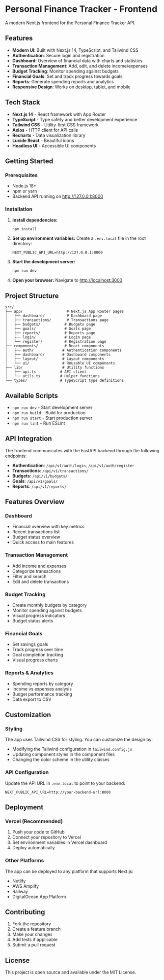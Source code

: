 # Personal Finance Tracker - Frontend

A modern Next.js frontend for the Personal Finance Tracker API.

## Features

- **Modern UI**: Built with Next.js 14, TypeScript, and Tailwind CSS
- **Authentication**: Secure login and registration
- **Dashboard**: Overview of financial data with charts and statistics
- **Transaction Management**: Add, edit, and delete income/expenses
- **Budget Tracking**: Monitor spending against budgets
- **Financial Goals**: Set and track progress towards goals
- **Reports**: Generate spending reports and analytics
- **Responsive Design**: Works on desktop, tablet, and mobile

## Tech Stack

- **Next.js 14** - React framework with App Router
- **TypeScript** - Type safety and better development experience
- **Tailwind CSS** - Utility-first CSS framework
- **Axios** - HTTP client for API calls
- **Recharts** - Data visualization library
- **Lucide React** - Beautiful icons
- **Headless UI** - Accessible UI components

## Getting Started

### Prerequisites

- Node.js 18+ 
- npm or yarn
- Backend API running on http://127.0.0.1:8000

### Installation

1. **Install dependencies:**
   ```bash
   npm install
   ```

2. **Set up environment variables:**
   Create a `.env.local` file in the root directory:
   ```
   NEXT_PUBLIC_API_URL=http://127.0.0.1:8000
   ```

3. **Start the development server:**
   ```bash
   npm run dev
   ```

4. **Open your browser:**
   Navigate to [http://localhost:3000](http://localhost:3000)

## Project Structure

```
src/
├── app/                    # Next.js App Router pages
│   ├── dashboard/          # Dashboard page
│   ├── transactions/       # Transactions page
│   ├── budgets/           # Budgets page
│   ├── goals/             # Goals page
│   ├── reports/           # Reports page
│   ├── login/             # Login page
│   └── register/          # Registration page
├── components/            # React components
│   ├── auth/             # Authentication components
│   ├── dashboard/        # Dashboard components
│   ├── layout/           # Layout components
│   └── ui/               # Reusable UI components
├── lib/                  # Utility functions
│   ├── api.ts           # API client
│   └── utils.ts         # Helper functions
└── types/               # TypeScript type definitions
```

## Available Scripts

- `npm run dev` - Start development server
- `npm run build` - Build for production
- `npm run start` - Start production server
- `npm run lint` - Run ESLint

## API Integration

The frontend communicates with the FastAPI backend through the following endpoints:

- **Authentication**: `/api/v1/auth/login`, `/api/v1/auth/register`
- **Transactions**: `/api/v1/transactions/`
- **Budgets**: `/api/v1/budgets/`
- **Goals**: `/api/v1/goals/`
- **Reports**: `/api/v1/reports/`

## Features Overview

### Dashboard
- Financial overview with key metrics
- Recent transactions list
- Budget status overview
- Quick access to main features

### Transaction Management
- Add income and expenses
- Categorize transactions
- Filter and search
- Edit and delete transactions

### Budget Tracking
- Create monthly budgets by category
- Monitor spending against budgets
- Visual progress indicators
- Budget status alerts

### Financial Goals
- Set savings goals
- Track progress over time
- Goal completion tracking
- Visual progress charts

### Reports & Analytics
- Spending reports by category
- Income vs expenses analysis
- Budget performance tracking
- Data export to CSV

## Customization

### Styling
The app uses Tailwind CSS for styling. You can customize the design by:
- Modifying the Tailwind configuration in `tailwind.config.js`
- Updating component styles in the component files
- Changing the color scheme in the utility classes

### API Configuration
Update the API URL in `.env.local` to point to your backend:
```
NEXT_PUBLIC_API_URL=http://your-backend-url:8000
```

## Deployment

### Vercel (Recommended)
1. Push your code to GitHub
2. Connect your repository to Vercel
3. Set environment variables in Vercel dashboard
4. Deploy automatically

### Other Platforms
The app can be deployed to any platform that supports Next.js:
- Netlify
- AWS Amplify
- Railway
- DigitalOcean App Platform

## Contributing

1. Fork the repository
2. Create a feature branch
3. Make your changes
4. Add tests if applicable
5. Submit a pull request

## License

This project is open source and available under the MIT License.